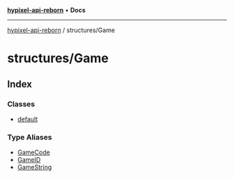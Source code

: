 [**hypixel-api-reborn**](../../README.md) • **Docs**

***

[hypixel-api-reborn](../../modules.md) / structures/Game

# structures/Game

## Index

### Classes

- [default](classes/default.md)

### Type Aliases

- [GameCode](type-aliases/GameCode.md)
- [GameID](type-aliases/GameID.md)
- [GameString](type-aliases/GameString.md)
